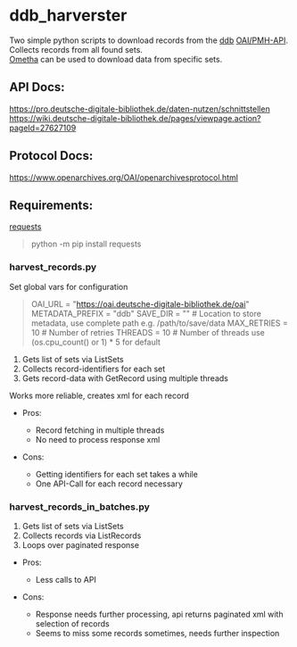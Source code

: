 # ddb_harverster
Two simple python scripts to download records from the [ddb](https://www.deutsche-digitale-bibliothek.de/) [OAI/PMH-API](https://oai.deutsche-digitale-bibliothek.de/). Collects records from all found sets.  
[Ometha](https://github.com/Deutsche-Digitale-Bibliothek/ddblabs-ometha) can be used to download data from specific sets. 

## API Docs:
https://pro.deutsche-digitale-bibliothek.de/daten-nutzen/schnittstellen  
https://wiki.deutsche-digitale-bibliothek.de/pages/viewpage.action?pageId=27627109

## Protocol Docs:
https://www.openarchives.org/OAI/openarchivesprotocol.html


## Requirements:
[requests](https://pypi.org/project/requests/)

> python -m pip install requests


### harvest_records.py

Set global vars for configuration

>OAI_URL = "https://oai.deutsche-digitale-bibliothek.de/oai"
>METADATA_PREFIX = "ddb"
>SAVE_DIR = ""                                  # Location to store metadata, use complete path e.g. /path/to/save/data
>MAX_RETRIES = 10                               # Number of retries
>THREADS = 10                                   # Number of threads use (os.cpu_count() or 1) * 5 for default


1. Gets list of sets via ListSets
2. Collects record-identifiers for each set
3. Gets record-data with GetRecord using multiple threads
  
Works more reliable, creates xml for each record
  
- Pros:
    - Record fetching in multiple threads  
    - No need to process response xml

- Cons:
    - Getting identifiers for each set takes a while  
    - One API-Call for each record necessary


### harvest_records_in_batches.py
1. Gets list of sets via ListSets
2. Collects records via ListRecords
3. Loops over paginated response

- Pros:
    - Less calls to API

- Cons:
    - Response needs further processing, api returns paginated xml with selection of records
    - Seems to miss some records sometimes, needs further inspection
